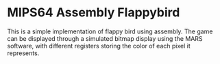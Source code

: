 # MIPS64 Assembly Flappybird
 
This is a simple implementation of flappy bird using assembly. The game can be displayed through a simulated bitmap display using the MARS software, with different registers storing the color of each pixel it represents.